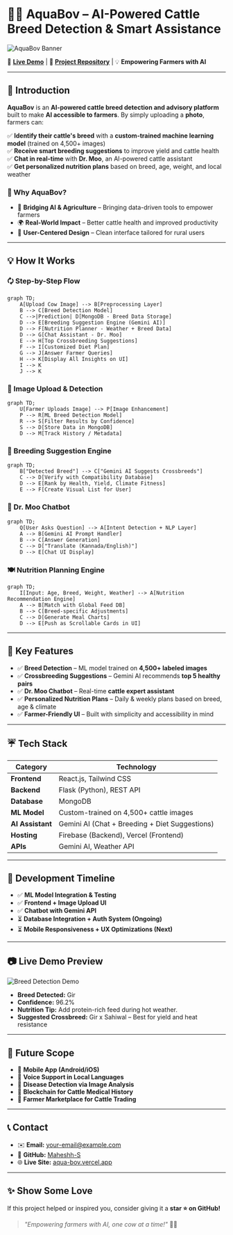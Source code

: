 # 🌊🐄 AquaBov – AI-Powered Cattle Breed Detection & Smart Assistance

![AquaBov Banner](https://via.placeholder.com/1200x400?text=AquaBov+-+AI+for+Farmers)

🔗 **[Live Demo](https://aqua-bov.vercel.app/)** | 🐝 **[Project Repository](https://github.com/Maheshh-S/AquaBov/)** | 💡 **Empowering Farmers with AI**

---

## 🚀 Introduction

**AquaBov** is an **AI-powered cattle breed detection and advisory platform** built to make **AI accessible to farmers**. By simply uploading a **photo**, farmers can:

✅ **Identify their cattle's breed** with a **custom-trained machine learning model** (trained on 4,500+ images)  
✅ **Receive smart breeding suggestions** to improve yield and cattle health  
✅ **Chat in real-time** with **Dr. Moo**, an AI-powered cattle assistant  
✅ **Get personalized nutrition plans** based on breed, age, weight, and local weather  

### 🌟 Why AquaBov?
- 🔄 **Bridging AI & Agriculture** – Bringing data-driven tools to empower farmers
- 🌍 **Real-World Impact** – Better cattle health and improved productivity
- 🎨 **User-Centered Design** – Clean interface tailored for rural users

---

## 💡 How It Works

### 🗘️ Step-by-Step Flow
```mermaid
graph TD;
    A[Upload Cow Image] --> B[Preprocessing Layer]
    B --> C[Breed Detection Model]
    C -->|Prediction| D[MongoDB - Breed Data Storage]
    D --> E[Breeding Suggestion Engine (Gemini AI)]
    D --> F[Nutrition Planner - Weather + Breed Data]
    D --> G[Chat Assistant - Dr. Moo]
    E --> H[Top Crossbreeding Suggestions]
    F --> I[Customized Diet Plan]
    G --> J[Answer Farmer Queries]
    H --> K[Display All Insights on UI]
    I --> K
    J --> K
```

### 📸 Image Upload & Detection
```mermaid
graph TD;
    U[Farmer Uploads Image] --> P[Image Enhancement]
    P --> R[ML Breed Detection Model]
    R --> S[Filter Results by Confidence]
    S --> D[Store Data in MongoDB]
    D --> M[Track History / Metadata]
```

### 🔬 Breeding Suggestion Engine
```mermaid
graph TD;
    B["Detected Breed"] --> C["Gemini AI Suggests Crossbreeds"]
    C --> D[Verify with Compatibility Database]
    D --> E[Rank by Health, Yield, Climate Fitness]
    E --> F[Create Visual List for User]
```

### 💬 Dr. Moo Chatbot
```mermaid
graph TD;
    Q[User Asks Question] --> A[Intent Detection + NLP Layer]
    A --> B[Gemini AI Prompt Handler]
    B --> C[Answer Generation]
    C --> D["Translate (Kannada/English)"]
    D --> E[Chat UI Display]
```

### 🍽️ Nutrition Planning Engine
```mermaid
graph TD;
    I[Input: Age, Breed, Weight, Weather] --> A[Nutrition Recommendation Engine]
    A --> B[Match with Global Feed DB]
    B --> C[Breed-specific Adjustments]
    C --> D[Generate Meal Charts]
    D --> E[Push as Scrollable Cards in UI]
```

---

## 🚀 Key Features

- ✅ **Breed Detection** – ML model trained on **4,500+ labeled images**
- ✅ **Crossbreeding Suggestions** – Gemini AI recommends **top 5 healthy pairs**
- ✅ **Dr. Moo Chatbot** – Real-time **cattle expert assistant**
- ✅ **Personalized Nutrition Plans** – Daily & weekly plans based on breed, age & climate
- ✅ **Farmer-Friendly UI** – Built with simplicity and accessibility in mind

---

## ☔️ Tech Stack

| **Category** | **Technology** |
|--------------|----------------|
| **Frontend** | React.js, Tailwind CSS |
| **Backend** | Flask (Python), REST API |
| **Database** | MongoDB |
| **ML Model** | Custom-trained on 4,500+ cattle images |
| **AI Assistant** | Gemini AI (Chat + Breeding + Diet Suggestions) |
| **Hosting** | Firebase (Backend), Vercel (Frontend) |
| **APIs** | Gemini AI, Weather API |

---

## 📅 Development Timeline

- ✅ **ML Model Integration & Testing**
- ✅ **Frontend + Image Upload UI**
- ✅ **Chatbot with Gemini API**
- ⏳ **Database Integration + Auth System (Ongoing)**
- ⏳ **Mobile Responsiveness + UX Optimizations (Next)**

---

## 📷 Live Demo Preview

![Breed Detection Demo](https://via.placeholder.com/600x350?text=Breed+Detected+%3A+Gir+%7C+Confidence+%3A+96%25)

- **Breed Detected:** Gir
- **Confidence:** 96.2%
- **Nutrition Tip:** Add protein-rich feed during hot weather.
- **Suggested Crossbreed:** Gir x Sahiwal – Best for yield and heat resistance

---

## 🌌 Future Scope

- 🚀 **Mobile App (Android/iOS)**
- 🎤 **Voice Support in Local Languages**
- 💉 **Disease Detection via Image Analysis**
- 🔐 **Blockchain for Cattle Medical History**
- 🏢 **Farmer Marketplace for Cattle Trading**

---

## 📞 Contact

- ✉️ **Email:** your-email@example.com  
- 🐝 **GitHub:** [Maheshh-S](https://github.com/Maheshh-S)  
- 🌐 **Live Site:** [aqua-bov.vercel.app](https://aqua-bov.vercel.app/)

---

## ✨ Show Some Love

If this project helped or inspired you, consider giving it a **star ⭐ on GitHub!**

> _"Empowering farmers with AI, one cow at a time!"_ 🐄️🌱

